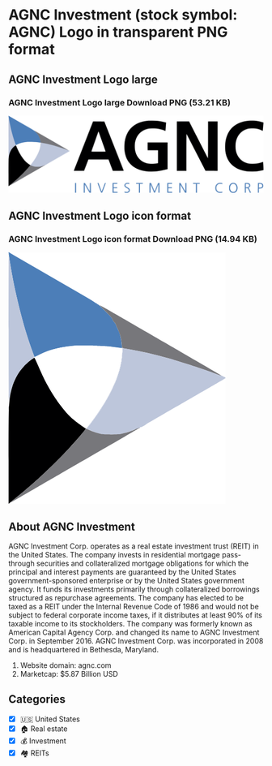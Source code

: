 # AGNC Investment (stock symbol: AGNC) Logo in transparent PNG format

## AGNC Investment Logo large

### AGNC Investment Logo large Download PNG (53.21 KB)

![AGNC Investment Logo large Download PNG (53.21 KB)](/img/orig/AGNC_BIG-897aa664.png)

## AGNC Investment Logo icon format

### AGNC Investment Logo icon format Download PNG (14.94 KB)

![AGNC Investment Logo icon format Download PNG (14.94 KB)](/img/orig/AGNC-03b94fda.png)

## About AGNC Investment

AGNC Investment Corp. operates as a real estate investment trust (REIT) in the United States. The company invests in residential mortgage pass-through securities and collateralized mortgage obligations for which the principal and interest payments are guaranteed by the United States government-sponsored enterprise or by the United States government agency. It funds its investments primarily through collateralized borrowings structured as repurchase agreements. The company has elected to be taxed as a REIT under the Internal Revenue Code of 1986 and would not be subject to federal corporate income taxes, if it distributes at least 90% of its taxable income to its stockholders. The company was formerly known as American Capital Agency Corp. and changed its name to AGNC Investment Corp. in September 2016. AGNC Investment Corp. was incorporated in 2008 and is headquartered in Bethesda, Maryland.

1. Website domain: agnc.com
2. Marketcap: $5.87 Billion USD


## Categories
- [x] 🇺🇸 United States
- [x] 🏠 Real estate
- [x] 💰 Investment
- [x] 🏘️ REITs
